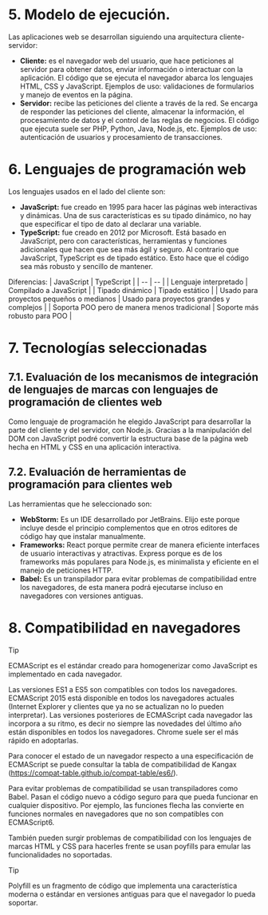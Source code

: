 # 5. Modelo de ejecución.
Las aplicaciones web se desarrollan siguiendo una arquitectura cliente-servidor:
- **Cliente:** es el navegador web del usuario, que hace peticiones al servidor para obtener datos, enviar información o interactuar con la aplicación. El código que se ejecuta el navegador abarca los lenguajes HTML, CSS y JavaScript. Ejemplos de uso: validaciones de formularios y manejo de eventos en la página. 
- **Servidor:** recibe las peticiones del cliente a través de la red. Se encarga de responder las peticiones del cliente, almacenar la información, el procesamiento de datos y el control de las reglas de negocios. El código que ejecuta suele ser PHP, Python, Java, Node.js, etc. Ejemplos de uso: autenticación de usuarios y procesamiento de transacciones.


# 6. Lenguajes de programación web
Los lenguajes usados en el lado del cliente son:
- **JavaScript:** fue creado en 1995 para hacer las páginas web interactivas y dinámicas. Una de sus características es su tipado dinámico, no hay que especificar el tipo de dato al declarar una variable.
- **TypeScript:** fue creado en 2012 por Microsoft. Está basado en JavaScript, pero con características, herramientas y funciones adicionales que hacen que sea más ágil y seguro. Al contrario que JavaScript, TypeScript es de tipado estático. Esto hace que el código sea más robusto y sencillo de mantener.

Diferencias:
| JavaScript | TypeScript |
| -- | -- |
| Lenguaje interpretado | Compilado a JavaScript |
| Tipado dinámico | Tipado estático |
| Usado para proyectos pequeños o medianos | Usado para proyectos grandes y complejos |
| Soporta POO pero de manera menos tradicional | Soporte más robusto para POO |

# 7. Tecnologías seleccionadas

## 7.1. Evaluación de los mecanismos de integración de lenguajes de marcas con lenguajes de programación de clientes web
Como lenguaje de programación he elegido JavaScript para desarrollar la parte del cliente y del servidor, con Node.js.
Gracias a la manipulación del DOM con JavaScript podré convertir la estructura base de la página web hecha en HTML y CSS en una aplicación interactiva.

## 7.2. Evaluación de herramientas de programación para clientes web
Las herramientas que he seleccionado son:
- **WebStorm:** Es un IDE desarrollado por JetBrains. Elijo este porque incluye desde el principio complementos que en otros editores de código hay que instalar manualmente.
- **Frameworks:** React porque permite crear de manera eficiente interfaces de usuario interactivas y atractivas. Express porque es de los frameworks más populares para Node.js, es minimalista y eficiente en el manejo de peticiones HTTP.
- **Babel:** Es un transpilador para evitar problemas de compatibilidad entre los navegadores, de esta manera podrá ejecutarse incluso en navegadores con versiones antiguas.

# 8. Compatibilidad en navegadores
> [!tip]
> ECMAScript es el estándar creado para homogenerizar como JavaScript es implementado en cada navegador.

Las versiones ES1 a ES5 son compatibles con todos los navegadores. ECMAScript 2015 está disponible en todos los navegadores actuales (Internet Explorer y clientes que ya no se actualizan no lo pueden interpretar). Las versiones posteriores de ECMAScript cada navegador las incorpora a su ritmo, es decir no siempre las novedades del último año están disponibles en todos los navegadores. Chrome suele ser el más rápido en adoptarlas.

Para conocer el estado de un navegador respecto a una especificación de ECMAScript se puede consultar la tabla de compatibilidad de Kangax (https://compat-table.github.io/compat-table/es6/).

Para evitar problemas de compatibilidad se usan transpiladores como Babel. Pasan el código nuevo a código seguro para que pueda funcionar en cualquier dispositivo. Por ejemplo, las funciones flecha las convierte en funciones normales en navegadores que no son compatibles con ECMAScript6.

También pueden surgir problemas de compatibilidad con los lenguajes de marcas HTML y CSS para hacerles frente se usan poyfills para emular las funcionalidades no soportadas.

> [!tip]
> Polyfill es un fragmento de código que implementa una característica moderna o estándar en versiones antiguas para que el navegador lo pueda soportar.
